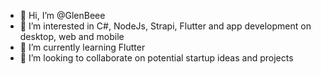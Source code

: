 - 👋 Hi, I’m @GlenBeee
- 👀 I’m interested in C#, NodeJs, Strapi, Flutter and app development on desktop, web and mobile
- 🌱 I’m currently learning Flutter
- 💞️ I’m looking to collaborate on potential startup ideas and projects


<!---
GlenBeee/GlenBeee is a ✨ special ✨ repository because its `README.md` (this file) appears on your GitHub profile.
You can click the Preview link to take a look at your changes.
--->
